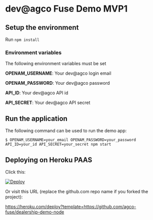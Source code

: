 # dev@agco Fuse Demo MVP1

## Setup the environment

Run `npm install`

### Environment variables

The following environment variables must be set

**OPENAM_USERNAME**: Your dev@agco login email

**OPENAM_PASSWORD**: Your dev@agco password

**API_ID**: Your dev@agco API id

**API_SECRET**: Your dev@agco API secret

## Run the application

The following command can be used to run the demo app:

```
$ OPENAM_USERNAME=your_email OPENAM_PASSWORD=your_password API_ID=your_id API_SECRET=your_secret npm start
```

## Deploying on Heroku PAAS

Click this:

[![Deploy](https://www.herokucdn.com/deploy/button.svg)](https://heroku.com/deploy)

Or visit this URL (replace the github.com repo name if you forked the project):

https://heroku.com/deploy?template=https://github.com/agco-fuse/dealership-demo-node
